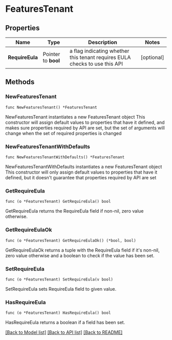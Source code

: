 # FeaturesTenant

## Properties

Name | Type | Description | Notes
------------ | ------------- | ------------- | -------------
**RequireEula** | Pointer to **bool** | a flag indicating whether this tenant requires EULA checks to use this API | [optional] 

## Methods

### NewFeaturesTenant

`func NewFeaturesTenant() *FeaturesTenant`

NewFeaturesTenant instantiates a new FeaturesTenant object
This constructor will assign default values to properties that have it defined,
and makes sure properties required by API are set, but the set of arguments
will change when the set of required properties is changed

### NewFeaturesTenantWithDefaults

`func NewFeaturesTenantWithDefaults() *FeaturesTenant`

NewFeaturesTenantWithDefaults instantiates a new FeaturesTenant object
This constructor will only assign default values to properties that have it defined,
but it doesn't guarantee that properties required by API are set

### GetRequireEula

`func (o *FeaturesTenant) GetRequireEula() bool`

GetRequireEula returns the RequireEula field if non-nil, zero value otherwise.

### GetRequireEulaOk

`func (o *FeaturesTenant) GetRequireEulaOk() (*bool, bool)`

GetRequireEulaOk returns a tuple with the RequireEula field if it's non-nil, zero value otherwise
and a boolean to check if the value has been set.

### SetRequireEula

`func (o *FeaturesTenant) SetRequireEula(v bool)`

SetRequireEula sets RequireEula field to given value.

### HasRequireEula

`func (o *FeaturesTenant) HasRequireEula() bool`

HasRequireEula returns a boolean if a field has been set.


[[Back to Model list]](../README.md#documentation-for-models) [[Back to API list]](../README.md#documentation-for-api-endpoints) [[Back to README]](../README.md)


